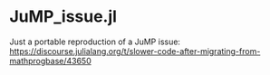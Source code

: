 # JuMP_issue.jl
Just a portable reproduction of a JuMP issue: https://discourse.julialang.org/t/slower-code-after-migrating-from-mathprogbase/43650
